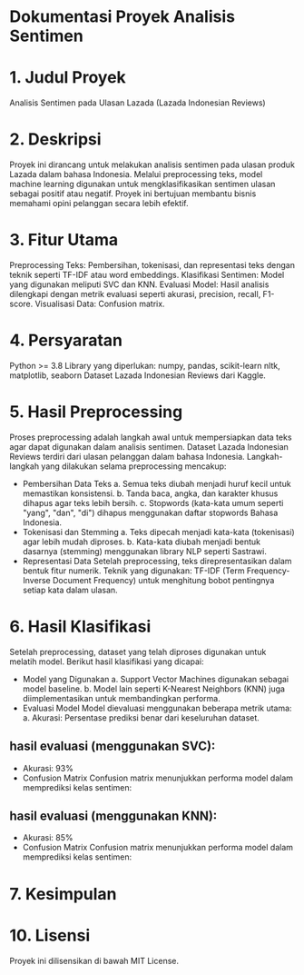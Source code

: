 # Dokumentasi Proyek Analisis Sentimen
# 1. Judul Proyek
Analisis Sentimen pada Ulasan Lazada (Lazada Indonesian Reviews)

# 2. Deskripsi
Proyek ini dirancang untuk melakukan analisis sentimen pada ulasan produk Lazada dalam bahasa Indonesia. Melalui preprocessing teks, model machine learning digunakan untuk mengklasifikasikan sentimen ulasan sebagai positif atau negatif. Proyek ini bertujuan membantu bisnis memahami opini pelanggan secara lebih efektif.

# 3. Fitur Utama
Preprocessing Teks: Pembersihan, tokenisasi, dan representasi teks dengan teknik seperti TF-IDF atau word embeddings.
Klasifikasi Sentimen: Model yang digunakan meliputi SVC dan KNN.
Evaluasi Model: Hasil analisis dilengkapi dengan metrik evaluasi seperti akurasi, precision, recall, F1-score.
Visualisasi Data: Confusion matrix.

# 4. Persyaratan
Python >= 3.8
Library yang diperlukan:
numpy, pandas, scikit-learn
nltk, matplotlib, seaborn
Dataset Lazada Indonesian Reviews dari Kaggle.

# 5. Hasil Preprocessing
Proses preprocessing adalah langkah awal untuk mempersiapkan data teks agar dapat digunakan dalam analisis sentimen. Dataset Lazada Indonesian Reviews terdiri dari ulasan pelanggan dalam bahasa Indonesia. Langkah-langkah yang dilakukan selama preprocessing mencakup:
-  Pembersihan Data Teks
    a. Semua teks diubah menjadi huruf kecil untuk memastikan konsistensi.
    b. Tanda baca, angka, dan karakter khusus dihapus agar teks lebih bersih.
    c. Stopwords (kata-kata umum seperti "yang", "dan", "di") dihapus menggunakan daftar stopwords Bahasa Indonesia.
-  Tokenisasi dan Stemming
    a. Teks dipecah menjadi kata-kata (tokenisasi) agar lebih mudah diproses.
    b. Kata-kata diubah menjadi bentuk dasarnya (stemming) menggunakan library NLP seperti Sastrawi.
-  Representasi Data
Setelah preprocessing, teks direpresentasikan dalam bentuk fitur numerik. Teknik yang digunakan:
TF-IDF (Term Frequency-Inverse Document Frequency) untuk menghitung bobot pentingnya setiap kata dalam ulasan.

# 6. Hasil Klasifikasi
Setelah preprocessing, dataset yang telah diproses digunakan untuk melatih model. Berikut hasil klasifikasi yang dicapai:
-  Model yang Digunakan
    a. Support Vector Machines digunakan sebagai model baseline.
    b. Model lain seperti K-Nearest Neighbors (KNN) juga diimplementasikan untuk membandingkan performa.
-  Evaluasi Model
Model dievaluasi menggunakan beberapa metrik utama:
  a. Akurasi: Persentase prediksi benar dari keseluruhan dataset.

## hasil evaluasi (menggunakan SVC):
-  Akurasi: 93%
-  Confusion Matrix
    Confusion matrix menunjukkan performa model dalam memprediksi kelas sentimen:

## hasil evaluasi (menggunakan KNN):
-  Akurasi: 85%
-  Confusion Matrix
    Confusion matrix menunjukkan performa model dalam memprediksi kelas sentimen:


# 7. Kesimpulan


# 10. Lisensi
Proyek ini dilisensikan di bawah MIT License.

